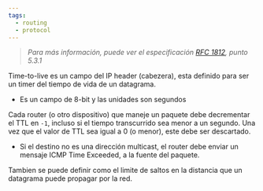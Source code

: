 ```yaml
---
tags:
  - routing
  - protocol
---
```


> _Para más información, puede ver el especificación [RFC 1812](https://datatracker.ietf.org/doc/html/rfc1812#section-5.3.1), punto 5.3.1_

Time-to-live es un campo del IP header (cabezera), esta definido para ser un timer del tiempo de vida de un datagrama. 
- Es un campo de 8-bit y las unidades son segundos

Cada router (o otro dispositivo)  que maneje un paquete debe decrementar el TTL en `-1`, incluso si el tiempo transcurrido sea menor a un segundo. Una vez que el valor de TTL sea igual a 0 (o menor), este debe ser descartado.
- Si el destino no es una dirección multicast, el router debe enviar un mensaje ICMP Time Exceeded, a la fuente del paquete. 

Tambien se puede definir como el limite de saltos en la distancia que un datagrama puede propagar por la red. 


